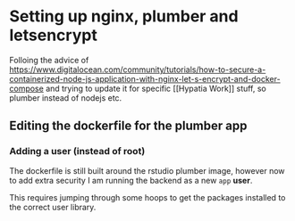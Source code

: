 # Setting up nginx, plumber and letsencrypt

Folloing the advice of https://www.digitalocean.com/community/tutorials/how-to-secure-a-containerized-node-js-application-with-nginx-let-s-encrypt-and-docker-compose and trying to update it for specific [[Hypatia Work]] stuff, so plumber instead of nodejs etc.

## Editing the dockerfile for the plumber app

### Adding a user (instead of root)
The dockerfile is still built around the rstudio plumber image, however now to add extra security I am running the backend as a new `app` **user**.

This requires jumping through some hoops to get the packages installed to the correct user library.